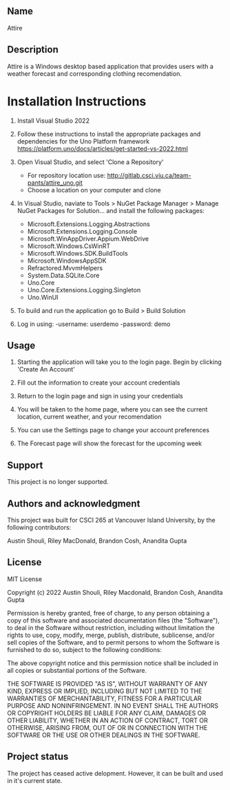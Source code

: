 ## Name
Attire

## Description
Attire is a Windows desktop based application that provides users with a weather forecast and corresponding clothing recomendation. 

# Installation Instructions

1. Install Visual Studio 2022

2. Follow these instructions to install the appropriate packages and dependencies for the Uno Platform framework 
	https://platform.uno/docs/articles/get-started-vs-2022.html

3. Open Visual Studio, and select 'Clone a Repository'
	- For repository location use: http://gitlab.csci.viu.ca/team-pants/attire_uno.git
	- Choose a location on your computer and clone

4. In Visual Studio, naviate to Tools > NuGet Package Manager > Manage NuGet Packages for Solution...  and install the following packages:
	- Microsoft.Extensions.Logging.Abstractions
	- Microsoft.Extensions.Logging.Console
	- Microsoft.WinAppDriver.Appium.WebDrive
	- Microsoft.Windows.CsWinRT
	- Microsoft.Windows.SDK.BuildTools
	- Microsoft.WindowsAppSDK
	- Refractored.MvvmHelpers
	- System.Data.SQLite.Core
	- Uno.Core
	- Uno.Core.Extensions.Logging.Singleton
	- Uno.WinUI

5. To build and run the application go to Build > Build Solution

6. Log in using: 
	-username: userdemo
	-password: demo
	

## Usage

1. Starting the application will take you to the login page. Begin by clicking 'Create An Account' 

2. Fill out the information to create your account credentials

3. Return to the login page and sign in using your credentials 

4. You will be taken to the home page, where you can see the current location, current weather, and your recomendation

5. You can use the Settings page to change your account preferences

7. The Forecast page will show the forecast for the upcoming week


## Support
This project is no longer supported. 


## Authors and acknowledgment

This project was built for CSCI 265 at Vancouver Island University, by the following contributors: 

Austin Shouli, 
Riley MacDonald,
Brandon Cosh,
Anandita Gupta

## License

MIT License

Copyright (c) 2022 Austin Shouli, Riley Macdonald, Brandon Cosh, Anandita Gupta

Permission is hereby granted, free of charge, to any person obtaining a copy
of this software and associated documentation files (the "Software"), to deal
in the Software without restriction, including without limitation the rights
to use, copy, modify, merge, publish, distribute, sublicense, and/or sell
copies of the Software, and to permit persons to whom the Software is
furnished to do so, subject to the following conditions:

The above copyright notice and this permission notice shall be included in all
copies or substantial portions of the Software.

THE SOFTWARE IS PROVIDED "AS IS", WITHOUT WARRANTY OF ANY KIND, EXPRESS OR
IMPLIED, INCLUDING BUT NOT LIMITED TO THE WARRANTIES OF MERCHANTABILITY,
FITNESS FOR A PARTICULAR PURPOSE AND NONINFRINGEMENT. IN NO EVENT SHALL THE
AUTHORS OR COPYRIGHT HOLDERS BE LIABLE FOR ANY CLAIM, DAMAGES OR OTHER
LIABILITY, WHETHER IN AN ACTION OF CONTRACT, TORT OR OTHERWISE, ARISING FROM,
OUT OF OR IN CONNECTION WITH THE SOFTWARE OR THE USE OR OTHER DEALINGS IN THE
SOFTWARE.

## Project status

The project has ceased active delopment. However, it can be built and used in it's current state.

